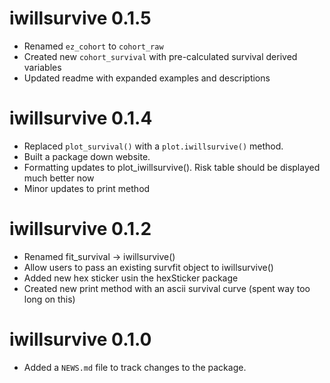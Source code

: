 # iwillsurvive 0.1.5

* Renamed `ez_cohort` to `cohort_raw`
* Created new `cohort_survival` with pre-calculated survival derived variables
* Updated readme with expanded examples and descriptions

# iwillsurvive 0.1.4

* Replaced `plot_survival()` with a `plot.iwillsurvive()` method.
* Built a package down website. 
* Formatting updates to plot_iwillsurvive(). Risk table should be displayed much
better now
* Minor updates to print method

# iwillsurvive 0.1.2

* Renamed fit_survival -> iwillsurvive()
* Allow users to pass an existing survfit object to iwillsurvive()
* Added new hex sticker usin the hexSticker package
* Created new print method with an ascii survival curve (spent way too long on
this)

# iwillsurvive 0.1.0

* Added a `NEWS.md` file to track changes to the package.
